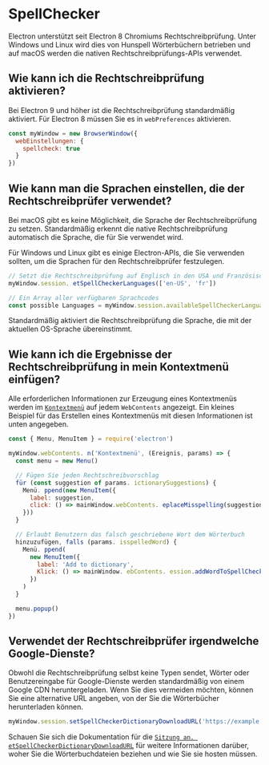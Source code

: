 # SpellChecker

Electron unterstützt seit Electron 8 Chromiums Rechtschreibprüfung.  Unter Windows und Linux wird dies von Hunspell Wörterbüchern betrieben und auf macOS werden die nativen Rechtschreibprüfungs-APIs verwendet.

## Wie kann ich die Rechtschreibprüfung aktivieren?

Bei Electron 9 und höher ist die Rechtschreibprüfung standardmäßig aktiviert.  Für Electron 8 müssen Sie es in `webPreferences` aktivieren.

```js
const myWindow = new BrowserWindow({
  webEinstellungen: {
    spellcheck: true
  }
})
```

## Wie kann man die Sprachen einstellen, die der Rechtschreibprüfer verwendet?

Bei macOS gibt es keine Möglichkeit, die Sprache der Rechtschreibprüfung zu setzen. Standardmäßig erkennt die native Rechtschreibprüfung automatisch die Sprache, die für Sie verwendet wird.

Für Windows und Linux gibt es einige Electron-APIs, die Sie verwenden sollten, um die Sprachen für den Rechtschreibprüfer festzulegen.

```js
// Setzt die Rechtschreibprüfung auf Englisch in den USA und Französisch
myWindow.session. etSpellCheckerLanguages(['en-US', 'fr'])

// Ein Array aller verfügbaren Sprachcodes
const possible Languages = myWindow.session.availableSpellCheckerLanguages
```

Standardmäßig aktiviert die Rechtschreibprüfung die Sprache, die mit der aktuellen OS-Sprache übereinstimmt.

## Wie kann ich die Ergebnisse der Rechtschreibprüfung in mein Kontextmenü einfügen?

Alle erforderlichen Informationen zur Erzeugung eines Kontextmenüs werden im [`Kontextmenü`](../api/web-contents.md#event-context-menu) auf jedem `WebContents` angezeigt.  Ein kleines Beispiel für das Erstellen eines Kontextmenüs mit diesen Informationen ist unten angegeben.

```js
const { Menu, MenuItem } = require('electron')

myWindow.webContents. n('Kontextmenü', (Ereignis, params) => {
  const menu = new Menu()

  // Fügen Sie jeden Rechtschreibvorschlag
  für (const suggestion of params. ictionarySuggestions) {
    Menü. ppend(new MenuItem({
      label: suggestion,
      click: () => mainWindow.webContents. eplaceMisspelling(suggestion)
    }))
  }

  // Erlaubt Benutzern das falsch geschriebene Wort dem Wörterbuch
  hinzuzufügen, falls (params. isspelledWord) {
    Menü. ppend(
      new MenuItem({
        label: 'Add to dictionary',
        Klick: () => mainWindow. ebContents. ession.addWordToSpellCheckerDictionary(params.misspelledWord)
      })
    )
  }

  menu.popup()
})
```

## Verwendet der Rechtschreibprüfer irgendwelche Google-Dienste?

Obwohl die Rechtschreibprüfung selbst keine Typen sendet, Wörter oder Benutzereingabe für Google-Dienste werden standardmäßig von einem Google CDN heruntergeladen.  Wenn Sie dies vermeiden möchten, können Sie eine alternative URL angeben, von der Sie die Wörterbücher herunterladen können.

```js
myWindow.session.setSpellCheckerDictionaryDownloadURL('https://example.com/dictionaries/')
```

Schauen Sie sich die Dokumentation für die [`Sitzung an. etSpellCheckerDictionaryDownloadURL`](https://www.electronjs.org/docs/api/session#sessetspellcheckerdictionarydownloadurlurl) für weitere Informationen darüber, woher Sie die Wörterbuchdateien beziehen und wie Sie sie hosten müssen.
